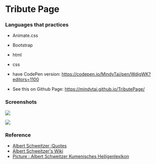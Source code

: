 Tribute Page
==
### Languages that practices
- Animate.css
- Bootstrap
- html
- css

- have CodePen version: https://codepen.io/MindyTai/pen/WdjgWK?editors=1100
- See this on Github Page: https://mindytai.github.io/TributePage/

### Screenshots

![](https://i.imgur.com/lA0lcsf.jpg)


![](https://i.imgur.com/lS4D9Hq.jpg)

### Reference

- [Albert Schweitzer :Quotes](https://www.brainyquote.com/quotes/albert_schweitzer_402282)
- [Albert Schweitzer's Wiki](https://en.wikipedia.org/wiki/Albert_Schweitzer)
- [Picture :  Albert Schweitzer Kumenisches Heiligenlexikon](http://le-guide.info/albert-schweitzer-lebenslauf/albert-schweitzer-kumenisches-heiligenlexikon-2/)